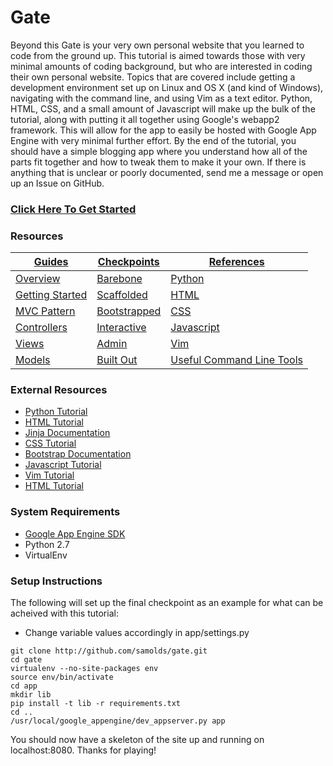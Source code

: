 # Gate
Beyond this Gate is your very own personal website that you learned to code from the
ground up. This tutorial is aimed towards those with very minimal amounts of coding
background, but who are interested in coding their own personal website. Topics that
are covered include getting a development environment set up on Linux and OS X (and
kind of Windows), navigating with the command line, and using Vim as a text editor.
Python, HTML, CSS, and a small amount of Javascript will make up the bulk of the
tutorial, along with putting it all together using Google's webapp2 framework. This
will allow for the app to easily be hosted with Google App Engine with very minimal
further effort. By the end of the tutorial, you should have a simple blogging app
where you understand how all of the parts fit together and how to tweak them to make
it your own. If there is anything that is unclear or poorly documented, send me a
message or open up an Issue on GitHub.


### [Click Here To Get Started](http://samolds.github.io/gate)


### Resources
[Guides](http://samolds.github.io/gate) | [Checkpoints](checkpoints) | [References](http://samolds.github.io/gate)
--- | --- | ---
[Overview](http://samolds.github.io/gate) | [Barebone](checkpoints/barebone) | [Python](http://samolds.github.io/gate)
[Getting Started](http://samolds.github.io/gate) | [Scaffolded](checkpoints/scaffolded) | [HTML](http://samolds.github.io/gate)
[MVC Pattern](http://samolds.github.io/gate) | [Bootstrapped](checkpoints/bootstrapped) | [CSS](http://samolds.github.io/gate)
[Controllers](http://samolds.github.io/gate) | [Interactive](checkpoints/interactive) | [Javascript](http://samolds.github.io/gate)
[Views](http://samolds.github.io/gate) | [Admin](checkpoints/admin) | [Vim](http://samolds.github.io/gate)
[Models](http://samolds.github.io/gate) | [Built Out](app) | [Useful Command Line Tools](http://samolds.github.io/gate)


### External Resources
* [Python Tutorial](#)
* [HTML Tutorial](#)
* [Jinja Documentation](http://jinja.pocoo.org/docs/dev/templates)
* [CSS Tutorial](#)
* [Bootstrap Documentation](http://getbootstrap.com/css)
* [Javascript Tutorial](#)
* [Vim Tutorial](#)
* [HTML Tutorial](#)


### System Requirements
* [Google App Engine SDK](http://developers.google.com/appengine/downloads)
* Python 2.7
* VirtualEnv


### Setup Instructions
The following will set up the final checkpoint as an example for what can be
acheived with this tutorial:

* Change variable values accordingly in app/settings.py

```
git clone http://github.com/samolds/gate.git
cd gate
virtualenv --no-site-packages env
source env/bin/activate
cd app
mkdir lib
pip install -t lib -r requirements.txt
cd ..
/usr/local/google_appengine/dev_appserver.py app
```

You should now have a skeleton of the site up and running on localhost:8080.
Thanks for playing!
